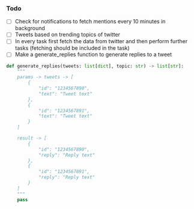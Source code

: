 ### Todo
- [ ] Check for notifications to fetch mentions every 10 minutes in background
- [ ] Tweets based on trending topics of twitter
- [ ] In every task first fetch the data from twitter and then perform further tasks (fetching should be included in the task)
- [ ] Make a generate_replies function to generate replies to a tweet
```py
def generate_replies(tweets: list[dict], topic: str) -> list[str]:
    """
    params -> tweets -> [
        {
            "id": "1234567890",
            "text": "Tweet text"
        },
        {
            "id": "1234567891",
            "text": "Tweet text"
        }
    ]

    result -> [
        {
            "id": "1234567890",
            "reply": "Reply text"
        },
        {
            "id": "1234567891",
            "reply": "Reply text"
        }
    ]
    """
    pass
```
